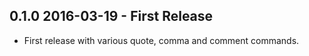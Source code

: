 ## 0.1.0 2016-03-19 - First Release
* First release with various quote, comma and comment commands.
